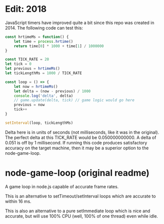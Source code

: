 Edit: 2018
==============
JavaScript timers have improved quite a bit since this repo was created in 2014. The following code can test this:
```js
const hrtimeMs = function() {
    let time = process.hrtime()
    return time[0] * 1000 + time[1] / 1000000
}

const TICK_RATE = 20
let tick = 0
let previous = hrtimeMs()
let tickLengthMs = 1000 / TICK_RATE

const loop = () => {
    let now = hrtimeMs()
    let delta = (now - previous) / 1000
    console.log('delta', delta)
    // game.update(delta, tick) // game logic would go here
    previous = now
    tick++
}

setInterval(loop, tickLengthMs)
```
Delta here is in units of seconds (not milliseconds, like it was in the original). The perfect delta at this TICK_RATE would be 0.050000000000. A delta of 0.051 is off by 1 millisecond. If running this code produces satisfactory accuracy on the target machine, then it may be a superior option to the node-game-loop.


node-game-loop (original readme)
==============

A game loop in node.js capable of accurate frame rates. 

This is an alternative to setTimeout/setInterval loops which are accurate to within 16 ms.

This is also an alternative to a pure setImmediate loop which is nice and accurate, but will use 100% CPU (well, 100% of one thread) even while idle.

